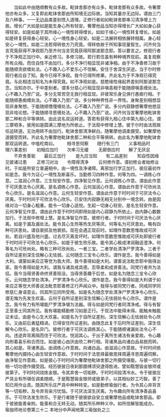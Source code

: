 <!-- { "loadSidebar": true } -->
　　当如此中由随顺教有众多故。毗钵舍那亦有众多。毗钵舍那有众多故。令奢摩他亦有众多。又复即此毗钵舍那由所知境无边际故。当知其量亦无边际。谓由三门及六种事。一一无边品类差别悟入道理。正修行者如如毗钵舍那串习清净增上力故。增长广大如是如是能生身心所有轻安。奢摩他品当知亦得增长广大如如身心获得轻安。如是如是于其所缘心一境性转得增长。如如于缘心一境性转复增长。如是如是转复获得身心轻安。心一境性身心轻安。如是二法展转相依展转相属。身心轻安心一境性。如是二法若得转依方乃究竟。得转依故于所知事现量智生。问齐何当言究竟获得不净观耶乃至齐何当言究竟获得阿那波那念耶。答以要言之。修观行者于不净观正加行中。亲近修习。多修习故。若行若住虽有种种境界现前。虽复观察所有众相。而住自性不由加行。多分不净行相显现非诸净相。由于不净善修习故于能随顺贪欲缠处法。心不趣入心不爱乐心不信解。安住于舍深生厌逆。当于尔时修观行者应自了知。我今已得不净观。我今已得所修果。齐此名为于不净观已得究竟。与此相违当知名为未得究竟。如不净观如是。慈愍缘性缘起界差别阿那波那念念。当知亦尔。于中差别者。谓多分慈心行相显现非嗔恚相于能随顺嗔恚缠处法。心不趣入乃至广说。多分无常苦空无我行相显现。非彼常乐身见俱行愚痴行相。于能随顺愚痴缠处法。心不趣入乃至广说。多分种种界性非一界性。身聚差别相想显现非身聚想。于能随顺憍慢缠处法。心不趣入乃至广说。多分内寂静想奢摩他想显现非戏论想。于能随顺寻思缠处法。心不趣入乃至广说。问齐何当言奢摩他毗钵舍那二种和合平等俱转。由此说名双运转道。答若有获得九相心住中第九相心住。谓三摩呬多。彼用如是圆满三摩地为所依止。于法观中修增上慧。彼于尔时由法观故任运转道。无功用转不由加行。毗钵舍那清净鲜白。随奢摩他调柔摄受。如奢摩他道摄受而转。齐此名为奢摩他毗钵舍那二种和合平等俱转。由此名为奢摩他毗钵舍那双运转道。中嗢柁南曰。
　　相寻思伺察　　随行有三门
　　义事相品时　　理六事差别
　　初相应加行　　次串习无缓
　　无颠倒应时　　解了无厌足
　　不弃舍善轭　　最后正加行
　　是九应当知　　有二品差别
　　知自性因缘　　见彼诸过患
　　正修习对治　　令障得清净
　　云何修作意。谓初修业者始修业时。于如是所安立普遍相中。由一境性及净诸障。离邪加行学正加行。彼应最初作如是念。我今为证心一境性及断喜乐。当勤修习四种作意。何等为四。一调练心作意。二滋润心作意。三生轻安作意。四净智见作意。云何调练心作意。谓由此作意于可厌患法令心厌离。是名调练心作意。云何滋润心作意。谓由此作意于可欣尚法令心欣乐。是名滋润心作意。云何生轻安作意。谓由此作意于时时间于可厌法令心厌离。于时时间于可欣法令心欣乐。已安住内寂静无相无分别中一境念转。由是因缘对治一切身心粗重。能令一切身心适悦。生起一切身心轻安。是名生轻安作意。云何净智见作意。谓由此作意于时时间即用如是内心寂静为所依止。由内静心数数加行。于法观中修增上慧。是名净智见作意。彼修行者。于时时间于可厌法令心厌离。如是于漏及漏处法。能令其心生热等热生厌等厌。何等名为可厌患处。略有四种可厌患处。谓自衰损及他衰损。现在会遇正现前时。如理作意数思惟故成可厌处。若自兴盛及他兴盛。过去尽灭离变坏时。如理作意数思惟故成可厌处即彼行者于时时间于可欣法令心欣乐。如是于彼生欣乐故。能令其心极成津润融适澄净。何等名为可欣尚处。略有三种可欣尚处。一者三宝。二者学处清净尸罗清净。三者于自所证差别深生信解心无怯弱。云何随念三宝令心欣乐。谓作是念。我今善得如是大利。谓蒙如来应正等觉为我大师。我今善得如是大利。谓善说法毗柰耶中我得出家。我今善得如是大利。谓我与诸具戒具德。忍辱柔和成贤善法。同梵行者共为法侣。我今当得贤善命终贤善殒没。当得贤善趣于后世。如是名为随念三宝令心欣乐。云何随念学处清净。尸罗清净令心欣乐。谓作是念。我今善得如是大利谓于如来应正等觉大师善说法毗柰耶善修正行声闻众中。我得与彼同梵行者。同戒同学同修慈仁身语意业。同其所见同所受用。如是名为随念学处清净尸罗清净令心欣乐。谓无悔为先发生欢喜。云何于自所证差别深生信解心无怯弱处令心欣乐。谓作是念。我今有力有所堪能尸罗清净堪为法器。得与如是同梵行者同清净戒。得与有智正至善士同其所见。我有堪能精勤修习如是正行。于现法中能得未得。能触未触能证未证。由是令心生大欢喜。如是名为于自所证差别。深生信解心无怯弱处令心欣乐。又由前后勇猛精进。已得安住所证差别。由随念此复于后时所证差别。深生信解令心欣乐。是名异门。彼修行者于可厌法调练其心。于能随顺诸漏处法令心不向。违逆弃背离隔而住于可欣法。悦润其心。于出于离所生诸法有亲爱故。令心趣向附着喜乐和合而住。如是彼心由厌由欣二种行相。背诸黑品向诸白品易脱而转。其心如是。背诸黑品。由调练心作意故。向诸白品。由滋润心作意故。于时时间依奢摩他内摄持心由生轻安作意故。于时时间于法思择最极思择周遍寻思周遍伺察。由净智见作意故。如是彼心于时时间为奢摩他毗钵舍那之所摄受堪能。与彼一切行相一切功德作摄受因。经历彼彼日夜刹那腊缚须臾逮得胜进。譬如黠慧锻金银师或彼第子。于时时间烧炼金银。令其弃舍一切垢秽。于时时间投清冷水。令于彼彼庄严具业有所堪任调柔随顺。于是黠慧锻金银师或彼弟子。以其相似妙工巧智。善了知已用作业具。随其所乐庄严具中种种转变。如是勤修瑜伽行者。为令其心弃背贪等一切垢秽。及令弃背染污忧恼。于可厌法深生厌离。为令趣向所有清净善品喜乐。于可欣法发生欣乐。于是行者随于彼彼欲自安立或奢摩他品或毗钵舍那品。即于彼彼能善亲附。能善和合无转无动。随其所乐种种义中。如所信解皆能成办。
瑜伽师地论卷第三十二
本地分中声闻地第三瑜伽处之三
